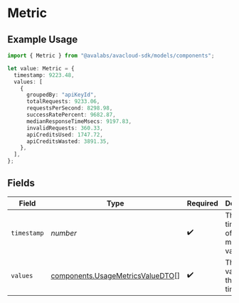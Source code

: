 # Metric

## Example Usage

```typescript
import { Metric } from "@avalabs/avacloud-sdk/models/components";

let value: Metric = {
  timestamp: 9223.48,
  values: [
    {
      groupedBy: "apiKeyId",
      totalRequests: 9233.06,
      requestsPerSecond: 8298.98,
      successRatePercent: 9682.87,
      medianResponseTimeMsecs: 9197.83,
      invalidRequests: 360.33,
      apiCreditsUsed: 1747.72,
      apiCreditsWasted: 3891.35,
    },
  ],
};
```

## Fields

| Field                                                                                | Type                                                                                 | Required                                                                             | Description                                                                          |
| ------------------------------------------------------------------------------------ | ------------------------------------------------------------------------------------ | ------------------------------------------------------------------------------------ | ------------------------------------------------------------------------------------ |
| `timestamp`                                                                          | *number*                                                                             | :heavy_check_mark:                                                                   | The timestamp of the metrics value                                                   |
| `values`                                                                             | [components.UsageMetricsValueDTO](../../models/components/usagemetricsvaluedto.md)[] | :heavy_check_mark:                                                                   | The metrics values for the timestamp                                                 |